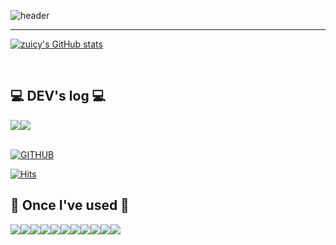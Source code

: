 



<div align="left">
  
![header](https://capsule-render.vercel.app/api?type=waving&color=timeGradient&text=Welcome%20to%20zuicy99's%20GitHub%20👋&animation=&fontSize=35&fontAlignY=40&fontAlign=50&height=250)


---
  

[![zuicy's GitHub stats](https://github-readme-stats.vercel.app/api?username=zuicy99&include_all_commits=true&theme=nord&hide_border=true&count_private=true)](https://github.com/zuicy99/github-readme-stats)
 
<br>

## 💻 DEV's log 💻
<div style="display:flex; flex-direction:row;">
    <a href="https://romantic-fright-7a8.notion.site/81f22e541fe24ae5ae7bb07392ad662c">
        <img src="https://img.shields.io/badge/Notion-9999FF?style=for-the-badge&logo=Notion&logoColor=white"> 
    </a>
    <a href="mailto:k.zuicy@gmail.com">
        <img src="https://img.shields.io/badge/Mail-EA4335?style=for-the-badge&logo=Gmail&logoColor=white"> 
    </a>  
</div><br>

[![GITHUB](https://hits.seeyoufarm.com/api/count/incr/badge.svg?url=https%3A%2F%2Fgithub.com%2Fjiholee0&count_bg=%23F29494&title_bg=%232F2E2E&icon=github.svg&icon_color=%23FFFFFF&title=GITHUB&edge_flat=false)](https://github.com/zuicy99)

[![Hits](https://hits.seeyoufarm.com/api/count/incr/badge.svg?url=https%3A%2F%2Fgithub.com%2Fgjbae1212%2Fhit-counter&count_bg=%2379C83D&title_bg=%23000000&icon=notion.svg&icon_color=%23E7E7E7&title=Notion&edge_flat=false)](https://romantic-fright-7a8.notion.site/81f22e541fe24ae5ae7bb07392ad662c)

 
    
## 🔨 Once I've used 🔨
<div style="display:flex; flex-direction:row;">
 <img src="https://img.shields.io/badge/React-61DAFB?style=flat&logo=react&logoColor=white" />
     <img src="https://img.shields.io/badge/Node.js-339933?style=flat&for-the-badge&logo=Node.js&logoColor=white">
    <img src="https://img.shields.io/badge/axios-5A29E4?style=flat&logo=axios&logoColor=white" />
    <img src="https://img.shields.io/badge/JavaScript-F7DF1E?style=flat&logo=JavaScript&logoColor=white" />
    <img src="https://img.shields.io/badge/typescript-3178C6?style=flat&for-the-badge&logo=typescript&logoColor=white">
    <img src="https://img.shields.io/badge/StyledComponents-DB7093?style=flat&logo=styledcomponents&logoColor=white" />
    <img src="https://img.shields.io/badge/Sass-CC6699?style=flat&for-the-badge&logo=Sass&logoColor=white">
    <img src="https://img.shields.io/badge/CSS3-1572B6?style=flat&logo=CSS3&logoColor=white" />
    <img src="https://img.shields.io/badge/HTML5-E34F26?style=flat&logo=HTML5&logoColor=white" />
    <img src="https://img.shields.io/badge/Ant Design-0170FE?style=flat&for-the-badge&logo=Ant Design&logoColor=white">
    <img src="https://img.shields.io/badge/Swiper-6332F6?style=flat&for-the-badge&logo=Swiper&logoColor=white">
    <br />
    
</div>
   
</div><br>
</div>


